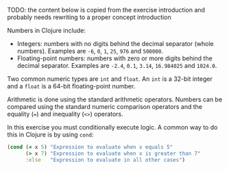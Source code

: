 TODO: the content below is copied from the exercise introduction and probably needs rewriting to a proper concept introduction

Numbers in Clojure include:

- Integers: numbers with no digits behind the decimal separator (whole numbers). Examples are `-6`, `0`, `1`, `25`, `976` and `500000`.
- Floating-point numbers: numbers with zero or more digits behind the decimal separator. Examples are `-2.4`, `0.1`, `3.14`, `16.984025` and `1024.0`.

Two common numeric types are `int` and `float`. An `int` is a 32-bit integer and a `float` is a 64-bit floating-point number.

Arithmetic is done using the standard arithmetic operators. Numbers can be compared using the standard numeric comparison operators and the equality (`=`) and inequality (`<>`) operators.

In this exercise you must conditionally execute logic. A common way to do this in Clojure is by using `cond`:

```clojure
(cond (= x 5) "Expression to evaluate when x equals 5"
      (> x 7) "Expression to evaluate when x is greater than 7"
      :else   "Expression to evaluate in all other cases")
```
